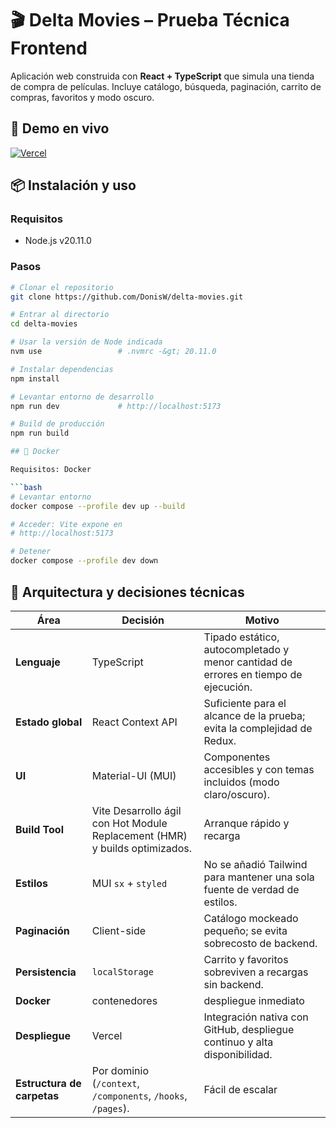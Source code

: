   # 🎬 Delta Movies – Prueba Técnica Frontend

Aplicación web construida con **React + TypeScript** que simula una tienda de compra de películas. Incluye catálogo, búsqueda, paginación, carrito de compras, favoritos y modo oscuro.

## 🚀 Demo en vivo
[![Vercel](https://img.shields.io/badge/demo-vercel-black?style=flat&logo=vercel)](https://delta-movies-nsnfbkqqa-donisws-projects.vercel.app)

## 📦 Instalación y uso
### Requisitos
- Node.js v20.11.0

### Pasos

```bash
# Clonar el repositorio
git clone https://github.com/DonisW/delta-movies.git

# Entrar al directorio
cd delta-movies

# Usar la versión de Node indicada
nvm use                 # .nvmrc -&gt; 20.11.0

# Instalar dependencias
npm install

# Levantar entorno de desarrollo
npm run dev             # http://localhost:5173

# Build de producción
npm run build

## 🐳 Docker

Requisitos: Docker

```bash
# Levantar entorno
docker compose --profile dev up --build

# Acceder: Vite expone en
# http://localhost:5173

# Detener
docker compose --profile dev down
```
## 🧱 Arquitectura y decisiones técnicas
| Área | Decisión | Motivo |
|---|---|---|
| **Lenguaje** | TypeScript | Tipado estático, autocompletado y menor cantidad de errores en tiempo de ejecución. |
| **Estado global** | React Context API | Suficiente para el alcance de la prueba; evita la complejidad de Redux. |
| **UI** | Material-UI (MUI) | Componentes accesibles y con temas incluidos (modo claro/oscuro). |
| **Build Tool** | Vite	Desarrollo ágil con Hot Module Replacement (HMR) y builds optimizados. | Arranque rápido y recarga |
| **Estilos** | MUI `sx` + `styled` | No se añadió Tailwind para mantener una sola fuente de verdad de estilos. |
| **Paginación** | Client-side | Catálogo mockeado pequeño; se evita sobrecosto de backend. |
| **Persistencia** | `localStorage` | Carrito y favoritos sobreviven a recargas sin backend. |
| **Docker** | contenedores | despliegue inmediato |
| **Despliegue** | Vercel | Integración nativa con GitHub, despliegue continuo y alta disponibilidad. |
| **Estructura de carpetas** | Por dominio (`/context`, `/components`, `/hooks`, `/pages`). | Fácil de escalar |
